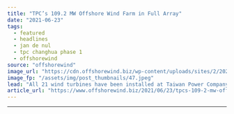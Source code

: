 ```yaml
---
title: "TPC’s 109.2 MW Offshore Wind Farm in Full Array"
date: "2021-06-23"
tags: 
  - featured
  - headlines
  - jan de nul
  - tpc changhua phase 1
  - offshorewind
source: "offshorewind"
image_url: "https://cdn.offshorewind.biz/wp-content/uploads/sites/2/2021/06/23154503/c-Jan-De-Nul-Group-Turbine-installation-for-TPC-OWF-Taiwan-completed.jpeg"
image_fp: "/assets/img/post_thumbnails/47.jpeg"
lead: "All 21 wind turbines have been installed at Taiwan Power Company’s Changhua Phase 1"
article_url: "https://www.offshorewind.biz/2021/06/23/tpcs-109-2-mw-offshore-wind-farm-in-full-array/"
---
```


---
